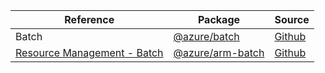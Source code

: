 | Reference | Package | Source |
|---|---|---|
|Batch|[@azure/batch](https://www.npmjs.com/package/@azure/batch)|[Github](https://github.com/Azure/azure-sdk-for-js)|
|[Resource Management - Batch](arm-batch-readme.md)|[@azure/arm-batch](https://www.npmjs.com/package/@azure/arm-batch)|[Github](https://github.com/Azure/azure-sdk-for-js/blob/main/sdk/batch/arm-batch)|
